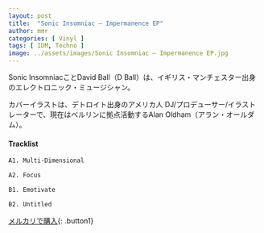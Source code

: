 ```yaml
---
layout: post
title:  "Sonic Insomniac – Impermanence EP"
author: mmr
categories: [ Vinyl ]
tags: [ IDM, Techno ]
image: ../assets/images/Sonic Insomniac – Impermanence EP.jpg
---
```


Sonic InsomniacことDavid Ball（D Ball）は、イギリス・マンチェスター出身のエレクトロニック・ミュージシャン。

カバーイラストは、デトロイト出身のアメリカ人 DJ/プロデューサー/イラストレーターで、現在はベルリンに拠点活動するAlan Oldham（アラン・オールダム）。

#### Tracklist
```md
A1. Multi-Dimensional

A2. Focus

B1. Emotivate

B2. Untitled
```

[メルカリで購入](https://jp.mercari.com/item/m10467596131){: .button1}

